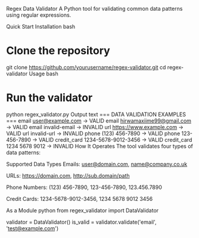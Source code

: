 Regex Data Validator
A Python tool for validating common data patterns using regular expressions.

Quick Start
Installation
bash
# Clone the repository
git clone https://github.com/yourusername/regex-validator.git
cd regex-validator
Usage
bash
# Run the validator
python regex_validator.py
Output
text
=== DATA VALIDATION EXAMPLES ===
email           user@example.com          -> VALID
email           hirwamaxiime99@gmail.com  -> VALID
email           invalid-email             -> INVALID
url             https://www.example.com   -> VALID
url             invalid-url               -> INVALID
phone           (123) 456-7890            -> VALID
phone           123-456-7890              -> VALID
credit_card     1234-5678-9012-3456       -> VALID
credit_card     1234 5678 9012            -> INVALID
How It Operates
The tool validates four types of data patterns:

Supported Data Types
Emails: user@domain.com, name@company.co.uk

URLs: https://domain.com, http://sub.domain/path

Phone Numbers: (123) 456-7890, 123-456-7890, 123.456.7890

Credit Cards: 1234-5678-9012-3456, 1234 5678 9012 3456

As a Module
python
from regex_validator import DataValidator

validator = DataValidator()
is_valid = validator.validate('email', 'test@example.com')